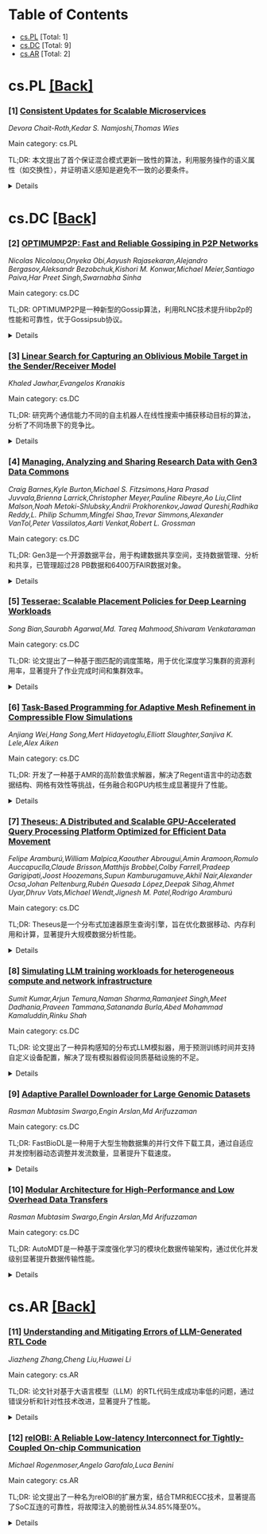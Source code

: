 <div id=toc></div>

# Table of Contents

- [cs.PL](#cs.PL) [Total: 1]
- [cs.DC](#cs.DC) [Total: 9]
- [cs.AR](#cs.AR) [Total: 2]


<div id='cs.PL'></div>

# cs.PL [[Back]](#toc)

### [1] [Consistent Updates for Scalable Microservices](https://arxiv.org/abs/2508.04829)
*Devora Chait-Roth,Kedar S. Namjoshi,Thomas Wies*

Main category: cs.PL

TL;DR: 本文提出了首个保证混合模式更新一致性的算法，利用服务操作的语义属性（如交换性），并证明语义感知是避免不一致的必要条件。


<details>
  <summary>Details</summary>
Motivation: 在线服务通常采用可扩展的微服务架构，但动态修改服务功能时，混合模式操作可能导致不一致性问题，现有方法效率低下或风险高。

Method: 提出基于服务动作语义属性的算法，并开发理论框架，形式化混合模式更新的原子性要求。

Result: 证明了语义感知是避免不一致的必要条件，并提出了新的算法确保更新原子性。

Conclusion: 通过语义感知和理论框架，解决了混合模式更新的不一致性问题，为动态服务更新提供了可靠方法。

Abstract: Online services are commonly implemented with a scalable microservice
architecture, where isomorphic worker processes service client requests,
recording persistent state in a backend data store. To maintain service, any
modifications to the service functionality must be made on the fly -- i.e., as
the service continues to process client requests -- but doing so is
challenging. The central difficulty is that of avoiding potential
inconsistencies caused by ''mixed mode'' operation, where workers of current
and new versions are concurrently active and interact via the data store. Some
update methods avoid mixed mode altogether, but only at the cost of substantial
inefficiency -- by doubling resources (memory and compute), or by halving
throughput. The alternative is a so-called ''rolling'' update, which is
uncontrolled and runs the risk of serious service failures arising from
inconsistent mixed-mode behavior.
  In this paper, we present the first algorithms that guarantee consistency for
mixed mode updates. The algorithms rely on semantic properties of service
actions, such as commutativity. We show that semantic awareness is required, by
proving that any semantically oblivious, mixed-mode update method cannot avoid
inconsistencies. Ideally, it should appear to every client that a service
update takes effect atomically; this ensures that a client is not exposed to
inconsistent mixed-mode behavior. We introduce a framework that formalizes this
intuition and develop foundational theory for reasoning about the consistency
of mixed-mode updates, applying that theory to derive the new algorithms and
establish their correctness.

</details>


<div id='cs.DC'></div>

# cs.DC [[Back]](#toc)

### [2] [OPTIMUMP2P: Fast and Reliable Gossiping in P2P Networks](https://arxiv.org/abs/2508.04833)
*Nicolas Nicolaou,Onyeka Obi,Aayush Rajasekaran,Alejandro Bergasov,Aleksandr Bezobchuk,Kishori M. Konwar,Michael Meier,Santiago Paiva,Har Preet Singh,Swarnabha Sinha*

Main category: cs.DC

TL;DR: OPTIMUMP2P是一种新型的Gossip算法，利用RLNC技术提升libp2p的性能和可靠性，优于Gossipsub协议。


<details>
  <summary>Details</summary>
Motivation: 提升去中心化系统中信息传播的性能和可靠性，特别是在区块链协议中。

Method: 引入OPTIMUMP2P算法，利用随机线性网络编码（RLNC）技术加速信息传播并确保可靠交付。

Result: 在模拟和真实环境中评估，OPTIMUMP2P在性能上优于Gossipsub协议。

Conclusion: OPTIMUMP2P显著提升了信息传播效率，适用于对抗恶意行为的场景。

Abstract: Gossip algorithms are pivotal in the dissemination of information within
decentralized systems. Consequently, numerous gossip libraries have been
developed and widely utilized especially in blockchain protocols for the
propagation of blocks and transactions. A well-established library is libp2p,
which provides two gossip algorithms: floodsup and gossibsup. These algorithms
enable the delivery of published messages to a set of peers. In this work we
aim to enhance the performance and reliability of libp2p by introducing
OPTIMUMP2P, a novel gossip algorithm that leverages the capabilities of Random
Linear Network Coding (RLNC) to expedite the dissemination of information in a
peer-to-peer (P2P) network while ensuring reliable delivery, even in the
presence of malicious actors capable of corrupting the transmitted data.
Preliminary research from the Ethereum Foundation has demonstrated the use of
RLNC in the significant improvement in the block propagation time [14]. Here we
present extensive evaluation results both in simulation and real-world
environments that demonstrate the performance gains of OPTIMUMP2P over the
Gossipsub protocol.

</details>


### [3] [Linear Search for Capturing an Oblivious Mobile Target in the Sender/Receiver Model](https://arxiv.org/abs/2508.04870)
*Khaled Jawhar,Evangelos Kranakis*

Main category: cs.DC

TL;DR: 研究两个通信能力不同的自主机器人在线性搜索中捕获移动目标的算法，分析了不同场景下的竞争比。


<details>
  <summary>Details</summary>
Motivation: 探讨不对称通信对线性搜索竞争比的影响，特别是在机器人通信能力不同的情况下如何优化捕获时间。

Method: 设计了新的线性搜索算法，考虑了目标移动速度、方向（远离或接近原点）以及机器人对环境的了解程度。

Result: 分析了不同场景下的竞争比，展示了不对称通信对搜索效率的影响。

Conclusion: 研究为理解通信不对称性对线性搜索性能的影响提供了新见解。

Abstract: We consider linear search for capturing an oblivious moving target by two
autonomous robots with different communicating abilities. Both robots can
communicate Face-to-Face (F2F) when co-located but in addition one robot is a
Sender (can also send messages wirelessly) and the other also a Receiver (can
also receive messages wirelessly). This is known as Sender/Receiver (S/R, for
short) communication model. The robots can move with max speed $1$. The moving
target starts at distance $d$ from the origin and can move either with speed
$v<1$ away from the origin in the ``away'' model or with speed $v \geq 0$
toward the origin in the ``toward'' model. We assume that the direction of
motion of the target (i.e., whether it is the away or toward model) is known to
the robots in advance. To capture the target the two robots must be co-located
with it.
  We design new linear search algorithms and analyze the competitive ratio of
the time required to capture the target. The approach takes into account
various scenarios related to what the robots know about the search environment
(e.g., starting distance or speed of the mobile, away or toward model, or a
combination thereof). Our study contributes to understanding how asymmetric
communication affects the competitive ratio of linear search.

</details>


### [4] [Managing, Analyzing and Sharing Research Data with Gen3 Data Commons](https://arxiv.org/abs/2508.04944)
*Craig Barnes,Kyle Burton,Michael S. Fitzsimons,Hara Prasad Juvvala,Brienna Larrick,Christopher Meyer,Pauline Ribeyre,Ao Liu,Clint Malson,Noah Metoki-Shlubsky,Andrii Prokhorenkov,Jawad Qureshi,Radhika Reddy,L. Philip Schumm,Mingfei Shao,Trevar Simmons,Alexander VanTol,Peter Vassilatos,Aarti Venkat,Robert L. Grossman*

Main category: cs.DC

TL;DR: Gen3是一个开源数据平台，用于构建数据共享空间，支持数据管理、分析和共享，已管理超过28 PB数据和6400万FAIR数据对象。


<details>
  <summary>Details</summary>
Motivation: 提供一个云基础的数据平台，促进研究社区内的数据管理和共享。

Method: 通过定义数据模型自动生成数据门户（搜索、提交）和FAIR API，基于标准化软件服务构建。

Result: 已支持构建十几个数据共享空间，管理大量数据。

Conclusion: Gen3是一个灵活、可互操作的数据平台，适用于构建和管理数据共享空间。

Abstract: Gen3 is an open-source data platform for building data commons. A data
commons is a cloud-based data platform for managing, analyzing, and sharing
data with a research community. Gen3 has been used to build over a dozen data
commons that in aggregate contain over 28 PB of data and 64 million FAIR data
objects. To set up a Gen3 data commons, you first define a data model. Gen3
then autogenerates 1) a data portal for searching and exploring data in the
commons; 2) a data portal for submitting data to the commons; and 3) FAIR APIs
for accessing the data programmatically. Gen3 is built over a small number of
standards-based software services, which are designed to support current and
future Gen3 components so that Gen3 can interoperate with other data platforms
and data ecosystems.

</details>


### [5] [Tesserae: Scalable Placement Policies for Deep Learning Workloads](https://arxiv.org/abs/2508.04953)
*Song Bian,Saurabh Agarwal,Md. Tareq Mahmood,Shivaram Venkataraman*

Main category: cs.DC

TL;DR: 论文提出了一种基于图匹配的调度策略，用于优化深度学习集群的资源利用率，显著提升了作业完成时间和集群效率。


<details>
  <summary>Details</summary>
Motivation: 深度学习模型训练已成为数据中心的主要工作负载，但现有调度策略要么性能次优，要么扩展性差。

Method: 将调度约束建模为图匹配问题，设计了新的放置策略以减少作业迁移开销和优化作业打包。

Result: 实验表明，Tesserae调度器将平均作业完成时间提升至1.62倍，集群总完成时间提升至1.15倍。

Conclusion: 图匹配方法为深度学习集群调度提供了可扩展且高效的解决方案。

Abstract: Training deep learning (DL) models has become a dominant workload in
data-centers and improving resource utilization is a key goal of DL cluster
schedulers. In order to do this, schedulers typically incorporate placement
policies that govern where jobs are placed on the cluster. Existing placement
policies are either designed as ad-hoc heuristics or incorporated as
constraints within a complex optimization problem and thus either suffer from
suboptimal performance or poor scalability. Our key insight is that many
placement constraints can be formulated as graph matching problems and based on
that we design novel placement policies for minimizing job migration overheads
and job packing. We integrate these policies into Tesserae and describe how our
design leads to a scalable and effective GPU cluster scheduler. Our
experimental results show that Tesserae improves average JCT by up to 1.62x and
the Makespan by up to 1.15x compared with the existing schedulers.

</details>


### [6] [Task-Based Programming for Adaptive Mesh Refinement in Compressible Flow Simulations](https://arxiv.org/abs/2508.05020)
*Anjiang Wei,Hang Song,Mert Hidayetoglu,Elliott Slaughter,Sanjiva K. Lele,Alex Aiken*

Main category: cs.DC

TL;DR: 开发了一种基于AMR的高阶数值求解器，解决了Regent语言中的动态数据结构、网格有效性等挑战，任务融合和GPU内核生成显著提升了性能。


<details>
  <summary>Details</summary>
Motivation: 高阶求解器在科学计算中至关重要，而AMR能有效降低计算成本，但实现AMR在Regent语言中存在挑战。

Method: 使用Regent语言开发AMR求解器，解决动态数据结构、网格有效性、任务融合等问题，并通过GPU内核生成优化性能。

Result: 任务融合实现18倍加速，GPU内核生成带来9.7倍加速，成功模拟了欧拉方程的两个典型问题。

Conclusion: 该方法在Regent中高效实现了AMR，显著提升了计算性能，适用于复杂流问题。

Abstract: High-order solvers for compressible flows are vital in scientific
applications. Adaptive mesh refinement (AMR) is a key technique for reducing
computational cost by concentrating resolution in regions of interest. In this
work, we develop an AMR-based numerical solver using Regent, a high-level
programming language for the Legion programming model. We address several
challenges associated with implementing AMR in Regent. These include dynamic
data structures for patch refinement/coarsening, mesh validity enforcement, and
reducing task launch overhead via task fusion. Experimental results show that
task fusion achieves 18x speedup, while automated GPU kernel generation via
simple annotations yields 9.7x speedup for the targeted kernel. We demonstrate
our approach through simulations of two canonical compressible flow problems
governed by the Euler equations.

</details>


### [7] [Theseus: A Distributed and Scalable GPU-Accelerated Query Processing Platform Optimized for Efficient Data Movement](https://arxiv.org/abs/2508.05029)
*Felipe Aramburú,William Malpica,Kaouther Abrougui,Amin Aramoon,Romulo Auccapuclla,Claude Brisson,Matthijs Brobbel,Colby Farrell,Pradeep Garigipati,Joost Hoozemans,Supun Kamburugamuve,Akhil Nair,Alexander Ocsa,Johan Peltenburg,Rubén Quesada López,Deepak Sihag,Ahmet Uyar,Dhruv Vats,Michael Wendt,Jignesh M. Patel,Rodrigo Aramburú*

Main category: cs.DC

TL;DR: Theseus是一个分布式加速器原生查询引擎，旨在优化数据移动、内存利用和计算，显著提升大规模数据分析性能。


<details>
  <summary>Details</summary>
Motivation: 为了降低大规模数据分析的成本并提高吞吐量，利用GPU等加速器，解决数据移动和系统优化的挑战。

Method: Theseus采用异步控制机制和固定大小的页锁定主机内存分配，优化网络通信、数据预加载、内存管理和GPU计算任务。

Result: 在TPC-H基准测试中，Theseus性能优于Databricks Photon高达4倍，且能以2个DGX A100节点处理100TB规模的数据。

Conclusion: Theseus展示了在分布式加速器环境中高效处理大规模数据分析的潜力，为生产级应用提供了可行的解决方案。

Abstract: Online analytical processing of queries on datasets in the many-terabyte
range is only possible with costly distributed computing systems. To decrease
the cost and increase the throughput, systems can leverage accelerators such as
GPUs, which are now ubiquitous in the compute infrastructure. This introduces
many challenges, the majority of which are related to when, where, and how to
best move data around the system. We present Theseus -- a production-ready
enterprise-scale distributed accelerator-native query engine designed to
balance data movement, memory utilization, and computation in an
accelerator-based system context. Specialized asynchronous control mechanisms
are tightly coupled to the hardware resources for the purpose of network
communication, data pre-loading, data spilling across memories and storage, and
GPU compute tasks. The memory subsystem contains a mechanism for fixed-size
page-locked host memory allocations to increase throughput and reduce memory
fragmentation. For the TPC-H benchmarks at scale factors ranging from 1k to 30k
on cloud infrastructure, Theseus outperforms Databricks Photon by up to
$4\times$ at cost parity. Theseus is capable of processing all queries of the
TPC-H and TPC-DS benchmarks at scale factor 100k (100 TB scale) with as few as
2 DGX A100 640GB nodes.

</details>


### [8] [Simulating LLM training workloads for heterogeneous compute and network infrastructure](https://arxiv.org/abs/2508.05370)
*Sumit Kumar,Arjun Temura,Naman Sharma,Ramanjeet Singh,Meet Dadhania,Praveen Tammana,Satananda Burla,Abed Mohammad Kamaluddin,Rinku Shah*

Main category: cs.DC

TL;DR: 论文提出了一种异构感知的分布式LLM模拟器，用于预测训练时间并支持自定义设备配置，解决了现有模拟器假设同质基础设施的不足。


<details>
  <summary>Details</summary>
Motivation: 大规模GPU集群的需求增长带来了模型优化和系统级改进的挑战，现有LLM训练模拟器假设基础设施同质化，但实践中设备异构性不可避免。

Method: 设计了异构感知的分布式LLM模拟器，支持自定义设备组配置和非均匀工作负载分区。

Result: 初步模拟结果显示异构性对模型计算和通信时间的影响。

Conclusion: 异构感知模拟器填补了现有技术与实际需求之间的差距，为分布式训练提供了更准确的预测工具。

Abstract: The growing demand for large-scale GPU clusters in distributed model training
presents a significant barrier to innovation, particularly in model
optimization, performance tuning, and system-level enhancements. To address
this challenge, LLM training simulators are employed to estimate training time
and guide design decisions. However, the state-of-the-art LLM training
simulators assume homogeneous compute and network infrastructure. In practice,
device heterogeneity is inevitable due to resource sharing in cloud
environments, frequent shifts in device generations, and inherent intra-chip
interconnect heterogeneity. To address the gap between state-of-the-art and
practical requirements, we propose the design of a heterogeneity-aware
distributed LLM simulator capable of predicting training time while enabling
abstractions to specify custom configurations for device groups and
device-to-parallelism mapping. We present the design requirements and
challenges in building a heterogeneity-aware distributed ML training simulator,
and design components such as non-uniform workload partitioning. Our initial
simulation results demonstrate the impact of heterogeneity on the model
computation and communication time.

</details>


### [9] [Adaptive Parallel Downloader for Large Genomic Datasets](https://arxiv.org/abs/2508.05511)
*Rasman Mubtasim Swargo,Engin Arslan,Md Arifuzzaman*

Main category: cs.DC

TL;DR: FastBioDL是一种用于大型生物数据集的并行文件下载工具，通过自适应并发控制器动态调整并发流数量，显著提升下载速度。


<details>
  <summary>Details</summary>
Motivation: 现有下载工具因静态并发设置无法适应动态网络条件，导致带宽利用低效和下载时间延长。

Method: 将下载过程建模为在线优化问题，利用效用函数和梯度下降实时动态调整并发流数量。

Result: 在公共基因组数据集上，FastBioDL比现有工具快4倍；高速网络实验中快2.1倍。

Conclusion: FastBioDL为大规模基因组数据获取提供了高效解决方案，无需专用商业软件或协议。

Abstract: Modern next-generation sequencing (NGS) projects routinely generate terabytes
of data, which researchers commonly download from public repositories such as
SRA or ENA. Existing download tools often employ static concurrency settings,
leading to inefficient bandwidth utilization and prolonged download times due
to their inability to adapt to dynamic network conditions. We introduce
FastBioDL, a parallel file downloader designed for large biological datasets,
featuring an adaptive concurrency controller. FastBioDL frames the download
process as an online optimization problem, utilizing a utility function and
gradient descent to adjust the number of concurrent socket streams in real-time
dynamically. This approach maximizes download throughput while minimizing
resource overhead. Comprehensive evaluations on public genomic datasets
demonstrate that FastBioDL achieves up to $4x$ speedup over state-of-the-art
tools. Moreover, in high-speed network experiments, its adaptive design was up
to $2.1x$ faster than existing tools. By intelligently optimizing standard HTTP
or FTP downloads on the client side, FastBioDL provides a robust and efficient
solution for large-scale genomic data acquisition, democratizing
high-performance data retrieval for researchers without requiring specialized
commercial software or protocols.

</details>


### [10] [Modular Architecture for High-Performance and Low Overhead Data Transfers](https://arxiv.org/abs/2508.05546)
*Rasman Mubtasim Swargo,Engin Arslan,Md Arifuzzaman*

Main category: cs.DC

TL;DR: AutoMDT是一种基于深度强化学习的模块化数据传输架构，通过优化并发级别显著提升数据传输性能。


<details>
  <summary>Details</summary>
Motivation: 高性能应用需要快速可靠地传输大规模数据，传统工具因配置固定或优化方法单一导致资源利用不足和不稳定。

Method: 采用深度强化学习（PPO）代理优化并发级别，结合轻量级网络系统模拟器进行离线训练。

Result: 在测试中，AutoMDT实现了8倍收敛速度和68%传输时间减少。

Conclusion: AutoMDT通过模块化设计和强化学习显著提升了数据传输效率和适应性。

Abstract: High-performance applications necessitate rapid and dependable transfer of
massive datasets across geographically dispersed locations. Traditional file
transfer tools often suffer from resource underutilization and instability
because of fixed configurations or monolithic optimization methods. We propose
AutoMDT, a novel modular data transfer architecture that employs a deep
reinforcement learning based agent to simultaneously optimize concurrency
levels for read, network, and write operations. Our solution incorporates a
lightweight network-system simulator, enabling offline training of a Proximal
Policy Optimization (PPO) agent in approximately 45 minutes on average, thereby
overcoming the impracticality of lengthy online training in production
networks. AutoMDT's modular design decouples I/O and network tasks, allowing
the agent to capture complex buffer dynamics precisely and to adapt quickly to
changing system and network conditions. Evaluations on production-grade
testbeds show that AutoMDT achieves up to 8x faster convergence and a 68%
reduction in transfer completion times compared with state-of-the-art
solutions.

</details>


<div id='cs.AR'></div>

# cs.AR [[Back]](#toc)

### [11] [Understanding and Mitigating Errors of LLM-Generated RTL Code](https://arxiv.org/abs/2508.05266)
*Jiazheng Zhang,Cheng Liu,Huawei Li*

Main category: cs.AR

TL;DR: 论文针对基于大语言模型（LLM）的RTL代码生成成功率低的问题，通过错误分析和针对性技术改进，显著提升了性能。


<details>
  <summary>Details</summary>
Motivation: 现有LLM在RTL代码生成中错误率高，主要源于RTL编程知识不足、电路概念理解差、设计描述模糊或多模态输入误解。

Method: 采用错误分析、领域知识库构建、检索增强生成（RAG）、设计描述规则检查、多模态输入转换及迭代调试循环等技术。

Result: 改进后的框架在VerilogEval基准测试中达到91.0%准确率，比基线方法提升32.7%。

Conclusion: 通过针对性错误修正技术，显著提升了LLM在RTL代码生成中的性能。

Abstract: Despite the promising potential of large language model (LLM) based
register-transfer-level (RTL) code generation, the overall success rate remains
unsatisfactory. Errors arise from various factors, with limited understanding
of specific failure causes hindering improvement. To address this, we conduct a
comprehensive error analysis and manual categorization. Our findings reveal
that most errors stem not from LLM reasoning limitations, but from insufficient
RTL programming knowledge, poor understanding of circuit concepts, ambiguous
design descriptions, or misinterpretation of complex multimodal inputs.
Leveraging in-context learning, we propose targeted error correction
techniques. Specifically, we construct a domain-specific knowledge base and
employ retrieval-augmented generation (RAG) to supply necessary RTL knowledge.
To mitigate ambiguity errors, we introduce design description rules and
implement a rule-checking mechanism. For multimodal misinterpretation, we
integrate external tools to convert inputs into LLM-compatible meta-formats.
For remaining errors, we adopt an iterative debugging loop (simulation-error
localization-correction). Integrating these techniques into an LLM-based
framework significantly improves performance. We incorporate these error
correction techniques into a foundational LLM-based RTL code generation
framework, resulting in significantly improved performance. Experimental
results show that our enhanced framework achieves 91.0\% accuracy on the
VerilogEval benchmark, surpassing the baseline code generation approach by
32.7\%, demonstrating the effectiveness of our methods.

</details>


### [12] [relOBI: A Reliable Low-latency Interconnect for Tightly-Coupled On-chip Communication](https://arxiv.org/abs/2508.05354)
*Michael Rogenmoser,Angelo Garofalo,Luca Benini*

Main category: cs.AR

TL;DR: 论文提出了一种名为relOBI的扩展方案，结合TMR和ECC技术，显著提高了SoC互连的可靠性，将故障注入的脆弱性从34.85%降至0%。


<details>
  <summary>Details</summary>
Motivation: 在辐射密集环境中，SoC互连的软错误可能导致整个系统失效，因此需要高可靠性的解决方案。

Method: 扩展OBI协议，结合TMR保护关键握手信号，并使用ECC保护其他信号。

Result: 实现的全可靠交叉开关将故障脆弱性降至0%，面积增加2.6倍，时序影响1.4倍，面积开销比文献中的细粒度三重化方案低1.8倍。

Conclusion: relOBI是一种高效的可靠性增强方案，适用于辐射密集环境中的SoC互连。

Abstract: On-chip communication is a critical element of modern systems-on-chip (SoCs),
allowing processor cores to interact with memory and peripherals. Interconnects
require special care in radiation-heavy environments, as any soft error within
the SoC interconnect is likely to cause a functional failure of the whole SoC.
This work proposes relOBI, an extension to Open Bus Interface (OBI) combining
triple modular redundancy (TMR) for critical handshake signals with error
correction codes (ECC) protection on other signals for complete reliability.
Implementing and testing a fully reliable crossbar shows improved reliability
to injected faults from a vulnerability of 34.85 % to 0 % compared to a
reference design, with an area increase of 2.6x and 1.4x timing impact. The
area overhead is 1.8x lower than that reported in the literature for
fine-grained triplication and voting.

</details>

